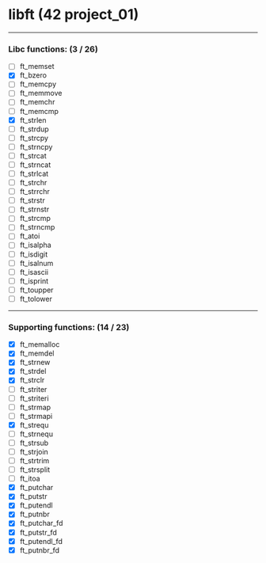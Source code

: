 # libft (42 project_01)
---
### Libc functions: (3 / 26)
- [ ] ft_memset
- [x] ft_bzero
- [ ] ft_memcpy
- [ ] ft_memmove
- [ ] ft_memchr
- [ ] ft_memcmp
- [x] ft_strlen
- [ ] ft_strdup
- [ ] ft_strcpy
- [ ] ft_strncpy
- [ ] ft_strcat
- [ ] ft_strncat
- [ ] ft_strlcat
- [ ] ft_strchr
- [ ] ft_strrchr
- [ ] ft_strstr
- [ ] ft_strnstr
- [ ] ft_strcmp
- [ ] ft_strncmp
- [ ] ft_atoi
- [ ] ft_isalpha
- [ ] ft_isdigit
- [ ] ft_isalnum
- [ ] ft_isascii
- [ ] ft_isprint
- [ ] ft_toupper
- [ ] ft_tolower
---
### Supporting functions: (14 / 23)
- [x] ft_memalloc
- [x] ft_memdel
- [x] ft_strnew
- [x] ft_strdel
- [x] ft_strclr
- [ ] ft_striter
- [ ] ft_striteri
- [ ] ft_strmap
- [ ] ft_strmapi
- [x] ft_strequ
- [ ] ft_strnequ
- [ ] ft_strsub
- [ ] ft_strjoin
- [ ] ft_strtrim
- [ ] ft_strsplit
- [ ] ft_itoa
- [x] ft_putchar
- [x] ft_putstr
- [x] ft_putendl
- [x] ft_putnbr
- [x] ft_putchar_fd
- [x] ft_putstr_fd
- [x] ft_putendl_fd
- [x] ft_putnbr_fd
